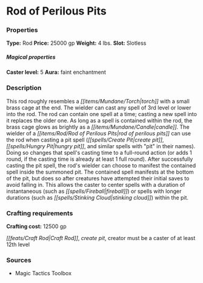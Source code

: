 ﻿---
Title: "Rod of Perilous Pits"
Type: "Rod"
Price: "25000 gp"
Weight: "4 lbs."
Slot: "Slotless"
Caster level: "5"
Aura: "faint enchantment"
Description: |
  "This rod roughly resembles a torch with a small brass cage at the end. The wielder can cast any spell of 3rd level or lower into the rod. The rod can contain one spell at a time; casting a new spell into it replaces the older one. As long as a spell is contained within the rod, the brass cage glows as brightly as a candle. The wielder of a _rod of perilous pits_ can use the rod when casting a pit spell (_create pit_, _hungry pit_, and similar spells with "pit" in their names). Doing so changes that spell's casting time to a full-round action (or adds 1 round, if the casting time is already at least 1 full round). After successfully casting the pit spell, the rod's wielder can choose to manifest the contained spell inside the summoned pit. The contained spell manifests at the bottom of the pit, but does so after creatures have attempted their initial saves to avoid falling in. This allows the caster to center spells with a duration of instantaneous (such as _fireball_) or spells with longer durations (such as _stinking cloud_) within the pit."
Crafting cost: "12500 gp"
Sources: "['Magic Tactics Toolbox']"
---

# Rod of Perilous Pits

### Properties

**Type:** Rod **Price:** 25000 gp **Weight:** 4 lbs. **Slot:** Slotless

##### Magical properties

**Caster level:** 5 **Aura:** faint enchantment

### Description

This rod roughly resembles a _[[items/Mundane/Torch|torch]]_ with a small brass cage at the end. The wielder can cast any spell of 3rd level or lower into the rod. The rod can contain one spell at a time; casting a new spell into it replaces the older one. As long as a spell is contained within the rod, the brass cage glows as brightly as a _[[items/Mundane/Candle|candle]]_. The wielder of a _[[items/Rod/Rod of Perilous Pits|rod of perilous pits]]_ can use the rod when casting a pit spell (_[[spells/Create Pit|create pit]]_, _[[spells/Hungry Pit|hungry pit]]_, and similar spells with "pit" in their names). Doing so changes that spell's casting time to a full-round action (or adds 1 round, if the casting time is already at least 1 full round). After successfully casting the pit spell, the rod's wielder can choose to manifest the contained spell inside the summoned pit. The contained spell manifests at the bottom of the pit, but does so after creatures have attempted their initial saves to avoid falling in. This allows the caster to center spells with a duration of instantaneous (such as _[[spells/Fireball|fireball]]_) or spells with longer durations (such as _[[spells/Stinking Cloud|stinking cloud]]_) within the pit.

### Crafting requirements

**Crafting cost:** 12500 gp

_[[feats/Craft Rod|Craft Rod]]_, _create pit_, creator must be a caster of at least 12th level

### Sources

* Magic Tactics Toolbox
